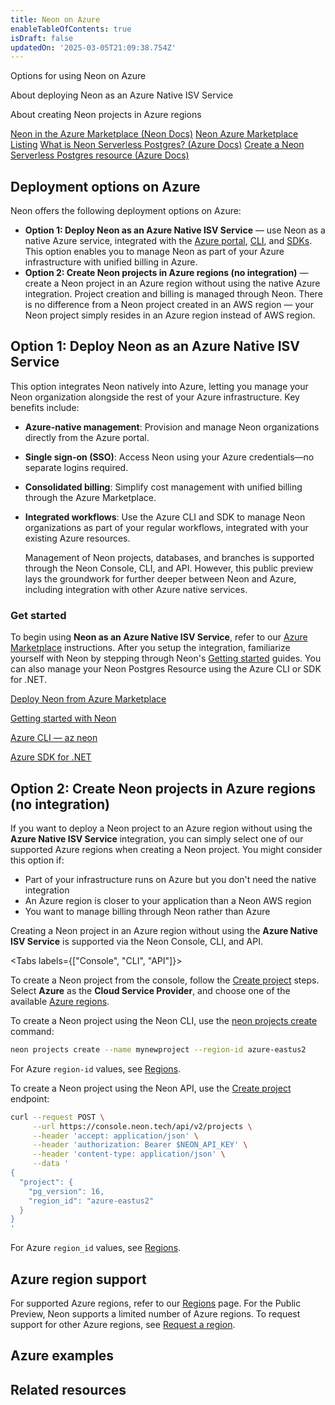 ```yaml
---
title: Neon on Azure
enableTableOfContents: true
isDraft: false
updatedOn: '2025-03-05T21:09:38.754Z'
---
```


<InfoBlock>
<DocsList title="What you will learn:">
<p>Options for using Neon on Azure</p>
<p>About deploying Neon as an Azure Native ISV Service</p>
<p>About creating Neon projects in Azure regions</p>
</DocsList>

<DocsList title="Related resources" theme="docs">
  <a href="/docs/introduction/billing-azure-marketplace">Neon in the Azure Marketplace (Neon Docs)</a>
  <a href="https://azuremarketplace.microsoft.com/en-us/marketplace/apps/neon1722366567200.neon_serverless_postgres_azure_prod?tab=Overview">Neon Azure Marketplace Listing</a>
  <a href="https://learn.microsoft.com/en-us/azure/partner-solutions/neon/overview">What is Neon Serverless Postgres? (Azure Docs)</a>
  <a href="https://learn.microsoft.com/en-us/azure/partner-solutions/neon/create">Create a Neon Serverless Postgres resource (Azure Docs)</a>
</DocsList>

</InfoBlock>

## Deployment options on Azure

Neon offers the following deployment options on Azure:

- **Option 1: Deploy Neon as an Azure Native ISV Service** — use Neon as a native Azure service, integrated with the [Azure portal](https://portal.azure.com/#home), [CLI](https://learn.microsoft.com/en-us/cli/azure/neon?view=azure-cli-latest), and [SDKs](https://learn.microsoft.com/en-us/dotnet/api/overview/azure/neonpostgres?view=azure-dotnet-preview). This option enables you to manage Neon as part of your Azure infrastructure with unified billing in Azure.
  <PublicPreview/>
- **Option 2: Create Neon projects in Azure regions (no integration)** — create a Neon project in an Azure region without using the native Azure integration. Project creation and billing is managed through Neon. There is no difference from a Neon project created in an AWS region — your Neon project simply resides in an Azure region instead of AWS region.

## Option 1: Deploy Neon as an Azure Native ISV Service

This option integrates Neon natively into Azure, letting you manage your Neon organization alongside the rest of your Azure infrastructure. Key benefits include:

- **Azure-native management**: Provision and manage Neon organizations directly from the Azure portal.
- **Single sign-on (SSO)**: Access Neon using your Azure credentials—no separate logins required.
- **Consolidated billing**: Simplify cost management with unified billing through the Azure Marketplace.
- **Integrated workflows**: Use the Azure CLI and SDK to manage Neon organizations as part of your regular workflows, integrated with your existing Azure resources.

    <Admonition type="note">
    Management of Neon projects, databases, and branches is supported through the Neon Console, CLI, and API. However, this public preview lays the groundwork for further deeper between Neon and Azure, including integration with other Azure native services.
    </Admonition>

### Get started

To begin using **Neon as an Azure Native ISV Service**, refer to our [Azure Marketplace](/docs/introduction/billing-azure-marketplace) instructions. After you setup the integration, familiarize yourself with Neon by stepping through Neon's [Getting started](https://neon.tech/docs/introduction#get-started) guides. You can also manage your Neon Postgres Resource using the Azure CLI or SDK for .NET.

<DetailIconCards>

<a href="/docs/introduction/billing-azure-marketplace" description="Deploy Neon Postgres as Native ISV Service from the Azure Marketplace" icon="enable">Deploy Neon from Azure Marketplace</a>

<a href="https://neon.tech/docs/introduction#get-started" description="Familiarize yourself with Neon by stepping through our Getting started guides" icon="trend-up">Getting started with Neon</a>

<a href="https://learn.microsoft.com/en-us/cli/azure/neon?view=azure-cli-latest" description="Manage your Neon Resource with the Azure CLI" icon="cli">Azure CLI — az neon</a>

<a href="https://learn.microsoft.com/en-us/dotnet/api/overview/azure/neonpostgres?view=azure-dotnet-preview" description="Manage your Neon Resource with the Azure SDK for .NET" icon="code">Azure SDK for .NET</a>

</DetailIconCards>

## Option 2: Create Neon projects in Azure regions (no integration)

If you want to deploy a Neon project to an Azure region without using the **Azure Native ISV Service** integration, you can simply select one of our supported Azure regions when creating a Neon project. You might consider this option if:

- Part of your infrastructure runs on Azure but you don't need the native integration
- An Azure region is closer to your application than a Neon AWS region
- You want to manage billing through Neon rather than Azure

Creating a Neon project in an Azure region without using the **Azure Native ISV Service** is supported via the Neon Console, CLI, and API.

<Tabs labels={["Console", "CLI", "API"]}>

<TabItem>

To create a Neon project from the console, follow the [Create project](https://neon.tech/docs/manage/projects#create-a-project) steps. Select **Azure** as the **Cloud Service Provider**, and choose one of the available [Azure regions](/docs/introduction/regions).

</TabItem>

<TabItem>

To create a Neon project using the Neon CLI, use the [neon projects create](/docs/reference/cli-projects#create) command:

```bash
neon projects create --name mynewproject --region-id azure-eastus2
```

For Azure `region-id` values, see [Regions](/docs/introduction/regions).
</TabItem>

<TabItem>

To create a Neon project using the Neon API, use the [Create project](https://api-docs.neon.tech/reference/createproject) endpoint:

```bash
curl --request POST \
     --url https://console.neon.tech/api/v2/projects \
     --header 'accept: application/json' \
     --header 'authorization: Bearer $NEON_API_KEY' \
     --header 'content-type: application/json' \
     --data '
{
  "project": {
    "pg_version": 16,
    "region_id": "azure-eastus2"
  }
}
'
```

For Azure `region_id` values, see [Regions](/docs/introduction/regions).

</TabItem>

</Tabs>

## Azure region support

For supported Azure regions, refer to our [Regions](/docs/introduction/regions) page. For the Public Preview, Neon supports a limited number of Azure regions. To request support for other Azure regions, see [Request a region](/docs/introduction/regions#request-a-region).

## Azure examples

<TechCards>

<a href="https://neon.tech/guides/neon-azure-integration" title="Get started with Neon on Azure" description="Deploy Neon's serverless Postgres via the Azure Marketplace" icon="azure"></a>

<a href="https://neon.tech/blog/multitenant-private-ai-chat-with-neon-on-azure" title="Multitenant private RAG with Neon on Azure" description="Tenant AI Chat Solution Accelerator uses Neon Serverless Postgres on Azure." icon="azure"></a>

<a href="https://neon.tech/guides/query-postgres-azure-functions" title="Azure Functions" description="Connect from Azure Functions to Neon" icon="azure"></a>

<a href="https://neon.tech/guides/azure-functions-referral-system" title="Azure Functions" description="Building a Serverless Referral System with Neon Postgres and Azure Functions" icon="azure"></a>

<a href="https://neon.tech/blog/building-sql-query-assistant-with-dotnet-azure-functions-openai" title="Azure Functions, Azure OpenAI" description="Building an Intelligent SQL Query Assistant with Neon, .NET, Azure Functions, and Azure OpenAI service" icon="azure"></a>

<a href="https://neon.tech/blog/generative-feedback-loops-with-neon-serverless-postgres-azure-functions-and-azure-openai" title="Azure Functions, Azure OpenAI" description="Generative Feedback Loops with Neon serverless Postgres, Azure Functions, and Azure OpenAI" icon="azure"></a>

<a href="https://neon.tech/blog/how-to-create-your-personal-ai-powered-email-assistant-in-azure" title="Azure App Service" description="Create Your Personal AI Powered Email Assistant in Azure" icon="azure"></a>

<a href="https://neon.tech/guides/azure-todo-static-web-app" title="Azure Static Web Apps" description="Building Azure Static Web Apps with Neon" icon="azure"></a>

<a href="https://neon.tech/guides/azure-ai-language" title="Azure AI Language" description="Learn how to analyze customer feedback using Azure AI Language and store results in Neon Postgres" icon="azure"></a>

</TechCards>

## Related resources

<TechCards>

<a href="/docs/guides/dotnet-npgsql" title=".NET" description="Connect a .NET (C#) application to Neon" icon="dotnet"></a>

<a href="/docs/guides/dotnet-entity-framework" title="Connect from Entity Framework" description="Connect a Dotnet Entity Framework application to Neon" icon="entity"></a>

<a href="/docs/guides/entity-migrations" title="Entity Framework Schema Migrations" description="Schema migration with Neon and Entity Framework" icon="entity"></a>

<a href="/docs/import/migrate-from-azure-postgres" title="Replicate data from Azure PostgreSQL" description="Replicate data from Azure PostgreSQL to Neon" icon="azure"></a>

<a href="https://neon.tech/guides/dotnet-neon-entity-framework" title="ASP.NET with Neon and Entity Framework" description="Building ASP.NET Core Applications with Neon and Entity Framework Core" icon="entity"></a>

<a href="https://neon.tech/guides/aspnet-core-api-neon" title="ASP.NET Core, Swagger, and Neon" description="Building a RESTful API with ASP.NET Core, Swagger, and Neon" icon="entity"></a>

<a href="https://neon.tech/guides/read-replica-entity-framework" title="Neon Read Replicas with Entity Framework" description="Scale your .NET application with Entity Framework and Neon Postgres Read Replicas" icon="entity"></a>

</TechCards>
